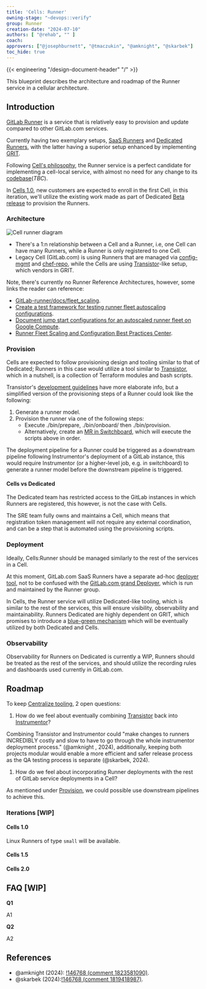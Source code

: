```yaml
---
title: 'Cells: Runner'
owning-stage: "~devops::verify"
group: Runner
creation-date: "2024-07-10"
authors: [ "@rehab", "" ]
coach:
approvers: ["@josephburnett", "@tmaczukin", "@amknight", "@skarbek"]
toc_hide: true
---
```


{{< engineering "/design-document-header" "/" >}}

This blueprint describes the architecture and roadmap of the Runner service in a cellular architecture.

## Introduction

[GitLab Runner](https://docs.gitlab.com/runner/) is a service that is relatively easy to provision and update compared to other GitLab.com services.

Currently having two exemplary setups, [SaaS Runners](https://gitlab.com/gitlab-org/gitlab/-/blob/master/doc/ci/runners/index.md) and [Dedicated Runners](https://gitlab.com/gitlab-com/gl-infra/gitlab-dedicated/team/-/blob/main/architecture/blueprints/dedicated-runners-beta.md?ref_type=heads), with the latter having a superior setup enhanced by implementing [GRIT](https://gitlab.com/gitlab-org/ci-cd/runner-tools/grit).

Following [Cell's philosophy](https://gitlab.com/gitlab-org/gitlab/-/blob/master/doc/architecture/blueprints/cells/infrastructure/index.md#philosophy), the Runner service is a perfect candidate for implementing a cell-local service, with almost no need for any change to its [codebase](https://gitlab.com/gitlab-org/gitlab-runner/)(_TBC_).

In [Cells 1.0](https://gitlab.com/gitlab-org/gitlab/-/blob/master/doc/architecture/blueprints/cells/iterations/cells-1.0.md), new customers are expected to enroll in the first Cell, in this iteration, we'll utilize the existing work made as part of Dedicated [Beta release](https://gitlab.com/gitlab-com/gl-infra/gitlab-dedicated/team/-/blob/main/architecture/blueprints/dedicated-runners-beta.md?ref_type=heads#dedicated-runners-beta) to provision the Runners.

### Architecture

![Cell runner diagram](/images/engineering/architecture/design-documents/cells/diagrams/term-cell-runner.drawio.png)

- There's a 1:n relationship between a Cell and a Runner, i.e, one Cell can have many Runners, while a Runner is only registered to one Cell.
- Legacy Cell (GitLab.com) is using Runners that are managed via [config-mgmt](https://gitlab.com/gitlab-com/gl-infra/config-mgmt) and [chef-repo](https://gitlab.com/gitlab-com/gl-infra/chef-repo), while the Cells are using [Transistor](https://gitlab.com/gitlab-com/gl-infra/gitlab-dedicated/transistor/)-like setup, which vendors in GRIT.

Note, there's currently no Runner Reference Architectures, however, some links the reader can reference:

- [GitLab-runner/docs/fleet_scaling](https://gitlab.com/gitlab-org/gitlab-runner/-/blob/main/docs/fleet_scaling/index.md).
- [Create a test framework for testing runner fleet autoscaling configurations](https://gitlab.com/gitlab-org/gitlab/-/issues/458311).
- [Document jump start configurations for an autoscaled runner fleet on Google Compute](https://gitlab.com/gitlab-org/gitlab/-/issues/458313).
- [Runner Fleet Scaling and Configuration Best Practices Center](https://gitlab.com/groups/gitlab-org/-/epics/8952).

### Provision

Cells are expected to follow provisioning design and tooling similar to that of Dedicated; Runners in this case would utilize a tool similar to [Transistor](https://gitlab.com/gitlab-com/gl-infra/gitlab-dedicated/transistor/), which in a nutshell, is a collection of Terraform modules and bash scripts.

Transistor's [development guidelines](https://gitlab.com/gitlab-com/gl-infra/gitlab-dedicated/transistor/-/blob/main/DEVELOPMENT.md) have more elaborate info, but a simplified version of the provisioning steps of a Runner could look like the following:

1. Generate a runner model.
1. Provision the runner via one of the following steps:
    - Execute ./bin/prepare, ./bin/onboard/ then ./bin/provision.
    - Alternatively, create an [MR in Switchboard](https://gitlab.com/gitlab-com/gl-infra/gitlab-dedicated/sandbox/switchboard_runners/#triggering-a-deployment-via-merge-request), which will execute the scripts above in order.

The deployment pipeline for a Runner could be triggered as a downstream pipeline following Instrumentor's deployment of a GitLab instance, this would require Instrumentor (or a higher-level job, e.g. in switchboard) to generate a runner model before the downstream pipeline is triggered.

#### Cells vs Dedicated

The Dedicated team has restricted access to the GitLab instances in which Runners are registered, this however, is not the case with Cells.

The SRE team fully owns and maintains a Cell, which means that registration token management will not require any external coordination, and can be a step that is automated using the provisioning scripts.

### Deployment

Ideally, Cells:Runner should be managed similarly to the rest of the services in a Cell.

At this moment, GitLab.com SaaS Runners have a separate ad-hoc [deployer tool](https://gitlab.com/gitlab-com/gl-infra/ci-runners/deployer/), not to be confused with the [GitLab.com grand Deployer](https://ops.gitlab.net/gitlab-com/gl-infra/deployer), which is run and maintained by the Runner group.

In Cells, the Runner service will utilize Dedicated-like tooling, which is similar to the rest of the services, this will ensure visibility, observability and maintainability. Runners Dedicated are highly dependent on GRIT, which promises to introduce a [blue-green mechanism](https://gitlab.com/groups/gitlab-org/ci-cd/runner-tools/-/epics/1) which will be eventually utilized by both Dedicated and Cells.

### Observability

Observability for Runners on Dedicated is currently a WIP, Runners should be treated as the rest of the services, and should utilize the recording rules and dashboards used currently in GitLab.com.

## Roadmap

To keep [Centralize tooling](_index.md#philosophy), 2 open questions:

1. How do we feel about eventually combining [Transistor](https://gitlab.com/gitlab-com/gl-infra/gitlab-dedicated/transistor/) back into [Instrumentor](https://gitlab.com/gitlab-com/gl-infra/gitlab-dedicated/instrumentor/)?

Combining Transistor and Instrumentor could "make changes to runners INCREDIBLY costly and slow to have to go through the whole instrumentor deployment process." (@amknight , 2024), additionally, keeping both projects modular would enable a more efficient and safer release process as the QA testing process is separate (@skarbek, 2024).

1. How do we feel about incorporating Runner deployments with the rest of GitLab service deployments in a Cell?

As mentioned under [Provision](runner.md#provision), we could possible use downstream pipelines to achieve this.

### Iterations [WIP]

#### Cells 1.0

Linux Runners of type `small` will be available.

#### Cells 1.5

#### Cells 2.0

## FAQ [WIP]

**Q1**

A1

**Q2**

A2

## References

- @amknight (2024): [!146768 (comment 1823581090)](https://gitlab.com/gitlab-org/gitlab/-/merge_requests/146768#note_1823581090).
- @skarbek (2024):[!146768 (comment 1819418987)](https://gitlab.com/gitlab-org/gitlab/-/merge_requests/146768#note_1819418987).
